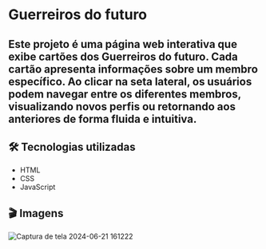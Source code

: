 # Guerreiros do futuro
## Este projeto é uma página web interativa que exibe cartões dos Guerreiros do futuro. Cada cartão apresenta informações sobre um membro específico. Ao clicar na seta lateral, os usuários podem navegar entre os diferentes membros, visualizando novos perfis ou retornando aos anteriores de forma fluida e intuitiva.
## 🛠️ Tecnologias utilizadas

- HTML
- CSS
- JavaScript

## 🎬 Imagens
![Captura de tela 2024-06-21 161222](https://github.com/Gihguedes/-Guerreiros-do-futuro/assets/149100641/084ac0b9-c34f-41df-88d0-d193300bf6b7)
